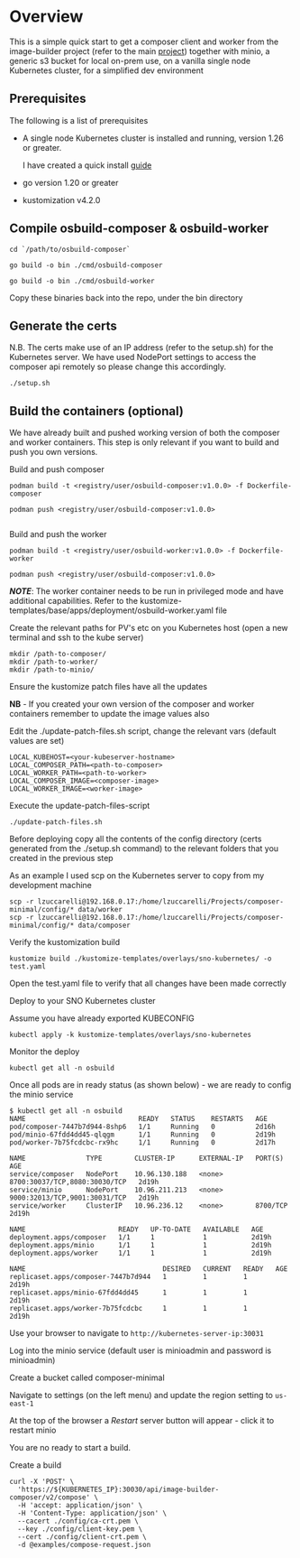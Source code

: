 # Overview

This is a simple quick start to get a composer client and worker from the image-builder project (refer to the main [project](https://github.com/osbuild/osbuild-composer))
together with minio, a generic s3 bucket for local on-prem use, on a vanilla single node Kubernetes cluster, for a simplified dev environment


## Prerequisites

The following is a list of prerequisites 

- A single node Kubernetes cluster is installed and running, version 1.26 or greater.

  I have created a quick install [guide](https://docs.google.com/document/d/1ymRJ-gc7sdAedhWYN3jg2rVlf2StA4bIvq11TTQ-_fA/edit)
- go version 1.20 or greater
- kustomization v4.2.0


## Compile osbuild-composer & osbuild-worker 


```
cd `/path/to/osbuild-composer`

go build -o bin ./cmd/osbuild-composer

go build -o bin ./cmd/osbuild-worker
```

Copy these binaries back into the repo, under the bin directory

## Generate the certs

N.B. The certs make use of an IP address (refer to the setup.sh) for the Kubernetes server. 
We have used NodePort settings to access the composer api remotely so please change this accordingly.

```
./setup.sh
```

## Build the containers (optional)

We have already built and pushed working version of both the composer and worker containers. 
This step is only relevant if you want to build and push you own versions.

Build and push composer 

```
podman build -t <registry/user/osbuild-composer:v1.0.0> -f Dockerfile-composer

podman push <registry/user/osbuild-composer:v1.0.0>
 
```
Build and push the worker

```
podman build -t <registry/user/osbuild-worker:v1.0.0> -f Dockerfile-worker

podman push <registry/user/osbuild-composer:v1.0.0>
```

**_NOTE_**: The worker container needs to be run in privileged mode and have additional
capabilities. Refer to the kustomize-templates/base/apps/deployment/osbuild-worker.yaml file

Create the relevant paths for PV's etc on you Kubernetes host (open a new terminal and ssh to the kube server) 

```
mkdir /path-to-composer/
mkdir /path-to-worker/
mkdir /path-to-minio/

```
Ensure the kustomize patch files have all the updates

**NB** - If you created your own version of the composer and worker containers remember to update the image values also

Edit the ./update-patch-files.sh script, change the relevant vars (default values are set) 

```
LOCAL_KUBEHOST=<your-kubeserver-hostname>
LOCAL_COMPOSER_PATH=<path-to-composer>
LOCAL_WORKER_PATH=<path-to-worker>
LOCAL_COMPOSER_IMAGE=<composer-image>
LOCAL_WORKER_IMAGE=<worker-image>

```

Execute the update-patch-files-script

```
./update-patch-files.sh
```

Before deploying copy all the contents of the config directory (certs generated from the ./setup.sh command)
to the relevant folders that you created in the previous step

As an example I used scp on the Kubernetes server to copy from my development machine
```
scp -r lzuccarelli@192.168.0.17:/home/lzuccarelli/Projects/composer-minimal/config/* data/worker
scp -r lzuccarelli@192.168.0.17:/home/lzuccarelli/Projects/composer-minimal/config/* data/composer
```

Verify the kustomization build

```
kustomize build ./kustomize-templates/overlays/sno-kubernetes/ -o test.yaml

```

Open the test.yaml file to verify that all changes have been made correctly


Deploy to your SNO Kubernetes cluster

Assume you have already exported KUBECONFIG

```
kubectl apply -k kustomize-templates/overlays/sno-kubernetes
```

Monitor the deploy 

```
kubectl get all -n osbuild
```

Once all pods are in ready status (as shown below) - we are ready to config the minio service

```
$ kubectl get all -n osbuild
NAME                            READY   STATUS    RESTARTS   AGE
pod/composer-7447b7d944-8shp6   1/1     Running   0          2d16h
pod/minio-67fdd4dd45-qlqgm      1/1     Running   0          2d19h
pod/worker-7b75fcdcbc-rx9hc     1/1     Running   0          2d17h

NAME               TYPE        CLUSTER-IP      EXTERNAL-IP   PORT(S)                         AGE
service/composer   NodePort    10.96.130.188   <none>        8700:30037/TCP,8080:30030/TCP   2d19h
service/minio      NodePort    10.96.211.213   <none>        9000:32013/TCP,9001:30031/TCP   2d19h
service/worker     ClusterIP   10.96.236.12    <none>        8700/TCP                        2d19h

NAME                       READY   UP-TO-DATE   AVAILABLE   AGE
deployment.apps/composer   1/1     1            1           2d19h
deployment.apps/minio      1/1     1            1           2d19h
deployment.apps/worker     1/1     1            1           2d19h

NAME                                  DESIRED   CURRENT   READY   AGE
replicaset.apps/composer-7447b7d944   1         1         1       2d19h
replicaset.apps/minio-67fdd4dd45      1         1         1       2d19h
replicaset.apps/worker-7b75fcdcbc     1         1         1       2d19h

```

Use your browser to navigate to `http://kubernetes-server-ip:30031`

Log into the minio service (default user is minioadmin and password is minioadmin)

Create a bucket called composer-minimal

Navigate to settings (on the left menu) and update the region setting to `us-east-1`

At the top of the browser a *Restart* server button will appear - click it to restart minio

You are no ready to start a build.

Create a build  

```
curl -X 'POST' \
  'https://${KUBERNETES_IP}:30030/api/image-builder-composer/v2/compose' \
  -H 'accept: application/json' \
  -H 'Content-Type: application/json' \
  --cacert ./config/ca-crt.pem \
  --key ./config/client-key.pem \
  --cert ./config/client-crt.pem \
  -d @examples/compose-request.json
```
